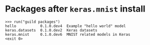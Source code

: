 # Packages after `keras.mnist` install

    >>> run("guild packages")
    hello           0.1.0.dev4  Example "hello world" model
    keras.datasets  0.1.0.dev2  Keras datasets
    keras.mnist     0.1.0.dev6  MNIST related models in Keras
    <exit 0>
